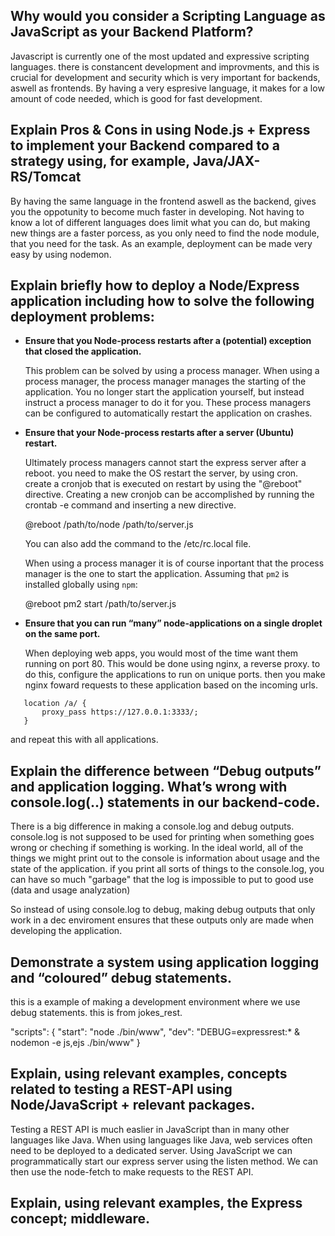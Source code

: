 ## Why would you consider a Scripting Language as JavaScript as your Backend Platform?

Javascript is currently one of the most updated and expressive scripting languages. there is constancent development and 
improvments, and this is crucial for development and security which is very important for backends, aswell as frontends.
By having a very espresive language, it makes for a low amount of code needed, which is good for fast development.

## Explain Pros & Cons in using Node.js + Express to implement your Backend compared to a strategy using, for example, Java/JAX-RS/Tomcat

By having the same language in the frontend aswell as the backend, gives you the oppotunity to become much faster in developing.
Not having to know a lot of different languages does limit what you can do, but making new things are a faster porcess,
as you only need to find the node module, that you need for the task.
As an example, deployment can be made very easy by using nodemon.

## Explain briefly how to deploy a Node/Express application including how to solve the following deployment problems:

* __Ensure that you Node-process restarts after a (potential) exception that closed the application.__

  This problem can be solved by using a process manager. When using a process manager, the process manager manages the starting of the application. You no longer start the application yourself, but instead instruct a process manager to do it for you. These process managers can be configured to automatically restart the application on crashes.
  
* __Ensure that your Node-process restarts after a server (Ubuntu) restart.__

  Ultimately process managers cannot start the express server after a reboot. you need to make the OS restart the server, by using cron.
  create a cronjob that is executed on restart by using the "@reboot" directive. Creating a new cronjob can be accomplished by running the   crontab -e command and inserting a new directive.

    @reboot /path/to/node /path/to/server.js

    You can also add the command to the /etc/rc.local file.

    When using a process manager it is of course inportant that the process manager is the one to start the application. Assuming that `pm2` is installed globally using `npm`: 

    @reboot pm2 start /path/to/server.js

* __Ensure that you can run “many” node-applications on a single droplet on the same port.__

  When deploying web apps, you would most of the time want them running on port 80.
This would be done using nginx, a reverse proxy.
to do this, configure the applications to run on unique ports.
then you make nginx foward requests to these application based on the incoming urls.

 ```nginx
    location /a/ {
        proxy_pass https://127.0.0.1:3333/;
    }
 ```
and repeat this with all applications.

## Explain the difference between “Debug outputs” and application logging. What’s wrong with console.log(..) statements in our backend-code.

  There is a big difference in making a console.log and debug outputs. console.log is not supposed to be used for printing when something goes wrong or cheching if something is working. In the ideal world, all of the things we might print out to the console is information about usage and the state of the application. if you print all sorts of things to the console.log, you can have so much "garbage" that the log is impossible to put to good use (data and usage analyzation)
  
  So instead of using console.log to debug, making debug outputs that only work in a dec enviroment ensures that these outputs only are made when developing the application.
  
## Demonstrate a system using application logging and “coloured” debug statements.
  
  this is a example of making a development environment where we use debug statements. this is from jokes_rest.
  
  "scripts": {
    "start": "node ./bin/www",
    "dev": "DEBUG=expressrest:* & nodemon -e js,ejs ./bin/www"
  }
  
## Explain, using relevant examples, concepts related to testing a REST-API using Node/JavaScript + relevant packages.

  Testing a REST API is much easlier in JavaScript than in many other languages like Java.
  When using languages like Java, web services often need to be deployed to a dedicated server.
  Using JavaScript we can programmatically start our express server using the listen method.
  We can then use the node-fetch to make requests to the REST API.
  
## Explain, using relevant examples, the Express concept; middleware.

  
  
  
  



























